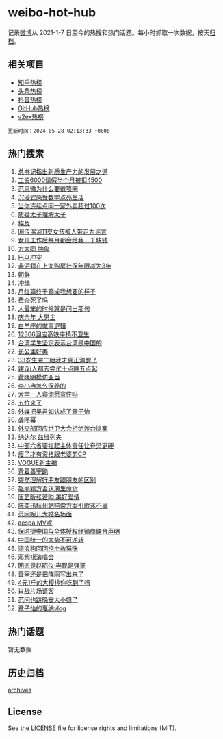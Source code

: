 # weibo-hot-hub

记录[微博](https://www.weibo.com)从 2021-1-7 日至今的热搜和热门话题。每小时抓取一次数据，按天[归档](archives)。

## 相关项目

- [知乎热榜](https://github.com/lonnyzhang423/zhihu-hot-hub)
- [头条热榜](https://github.com/lonnyzhang423/toutiao-hot-hub)
- [抖音热榜](https://github.com/lonnyzhang423/douyin-hot-hub)
- [GitHub热榜](https://github.com/lonnyzhang423/github-hot-hub)
- [v2ex热榜](https://github.com/lonnyzhang423/v2ex-hot-hub)


`更新时间：2024-05-28 02:13:33 +0800`

## 热门搜索

1. [总书记指出新质生产力的发展之道](https://m.weibo.cn/search?containerid=100103type%3D1%26t%3D10%26q%3D%23%E6%80%BB%E4%B9%A6%E8%AE%B0%E6%8C%87%E5%87%BA%E6%96%B0%E8%B4%A8%E7%94%9F%E4%BA%A7%E5%8A%9B%E7%9A%84%E5%8F%91%E5%B1%95%E4%B9%8B%E9%81%93%23&stream_entry_id=51&isnewpage=1&extparam=seat%3D1%26cate%3D10103%26q%3D%2523%25E6%2580%25BB%25E4%25B9%25A6%25E8%25AE%25B0%25E6%258C%2587%25E5%2587%25BA%25E6%2596%25B0%25E8%25B4%25A8%25E7%2594%259F%25E4%25BA%25A7%25E5%258A%259B%25E7%259A%2584%25E5%258F%2591%25E5%25B1%2595%25E4%25B9%258B%25E9%2581%2593%2523%26filter_type%3Drealtimehot%26stream_entry_id%3D51%26c_type%3D51%26dgr%3D0%26pos%3D0%26display_time%3D1716833611%26pre_seqid%3D17168336119580426194)
1. [工资6000请假半个月被扣4500](https://m.weibo.cn/search?containerid=100103type%3D1%26t%3D10%26q%3D%23%E5%B7%A5%E8%B5%846000%E8%AF%B7%E5%81%87%E5%8D%8A%E4%B8%AA%E6%9C%88%E8%A2%AB%E6%89%A34500%23&stream_entry_id=31&isnewpage=1&extparam=seat%3D1%26dgr%3D0%26filter_type%3Drealtimehot%26flag%3D2%26c_type%3D31%26q%3D%2523%25E5%25B7%25A5%25E8%25B5%25846000%25E8%25AF%25B7%25E5%2581%2587%25E5%258D%258A%25E4%25B8%25AA%25E6%259C%2588%25E8%25A2%25AB%25E6%2589%25A34500%2523%26realpos%3D1%26lcate%3D5001%26band_rank%3D1%26stream_entry_id%3D31%26cate%3D5001%26pos%3D0%26display_time%3D1716833611%26pre_seqid%3D17168336119580426194)
1. [范思辙为什么要戴项圈](https://m.weibo.cn/search?containerid=100103type%3D1%26t%3D10%26q%3D%23%E8%8C%83%E6%80%9D%E8%BE%99%E4%B8%BA%E4%BB%80%E4%B9%88%E8%A6%81%E6%88%B4%E9%A1%B9%E5%9C%88%23&stream_entry_id=31&isnewpage=1&extparam=seat%3D1%26dgr%3D0%26filter_type%3Drealtimehot%26flag%3D2%26c_type%3D31%26q%3D%2523%25E8%258C%2583%25E6%2580%259D%25E8%25BE%2599%25E4%25B8%25BA%25E4%25BB%2580%25E4%25B9%2588%25E8%25A6%2581%25E6%2588%25B4%25E9%25A1%25B9%25E5%259C%2588%2523%26realpos%3D2%26lcate%3D5001%26band_rank%3D2%26stream_entry_id%3D31%26cate%3D5001%26pos%3D1%26display_time%3D1716833611%26pre_seqid%3D17168336119580426194)
1. [沉浸式感受数字点亮生活](https://m.weibo.cn/search?containerid=100103type%3D1%26t%3D10%26q%3D%23%E6%B2%89%E6%B5%B8%E5%BC%8F%E6%84%9F%E5%8F%97%E6%95%B0%E5%AD%97%E7%82%B9%E4%BA%AE%E7%94%9F%E6%B4%BB%23&stream_entry_id=31&isnewpage=1&extparam=seat%3D1%26dgr%3D0%26filter_type%3Drealtimehot%26flag%3D0%26c_type%3D31%26q%3D%2523%25E6%25B2%2589%25E6%25B5%25B8%25E5%25BC%258F%25E6%2584%259F%25E5%258F%2597%25E6%2595%25B0%25E5%25AD%2597%25E7%2582%25B9%25E4%25BA%25AE%25E7%2594%259F%25E6%25B4%25BB%2523%26realpos%3D3%26lcate%3D5001%26band_rank%3D3%26stream_entry_id%3D31%26cate%3D5001%26pos%3D2%26display_time%3D1716833611%26pre_seqid%3D17168336119580426194)
1. [当你连续点同一家外卖超过100次](https://m.weibo.cn/search?containerid=100103type%3D1%26t%3D10%26q%3D%23%E5%BD%93%E4%BD%A0%E8%BF%9E%E7%BB%AD%E7%82%B9%E5%90%8C%E4%B8%80%E5%AE%B6%E5%A4%96%E5%8D%96%E8%B6%85%E8%BF%87100%E6%AC%A1%23&stream_entry_id=31&isnewpage=1&extparam=seat%3D1%26dgr%3D0%26filter_type%3Drealtimehot%26flag%3D2%26c_type%3D31%26q%3D%2523%25E5%25BD%2593%25E4%25BD%25A0%25E8%25BF%259E%25E7%25BB%25AD%25E7%2582%25B9%25E5%2590%258C%25E4%25B8%2580%25E5%25AE%25B6%25E5%25A4%2596%25E5%258D%2596%25E8%25B6%2585%25E8%25BF%2587100%25E6%25AC%25A1%2523%26realpos%3D4%26lcate%3D5001%26band_rank%3D4%26stream_entry_id%3D31%26cate%3D5001%26pos%3D3%26display_time%3D1716833611%26pre_seqid%3D17168336119580426194)
1. [质疑太子理解太子](https://m.weibo.cn/search?containerid=100103type%3D1%26t%3D10%26q%3D%E8%B4%A8%E7%96%91%E5%A4%AA%E5%AD%90%E7%90%86%E8%A7%A3%E5%A4%AA%E5%AD%90&stream_entry_id=31&isnewpage=1&extparam=seat%3D1%26dgr%3D0%26filter_type%3Drealtimehot%26flag%3D2%26c_type%3D31%26q%3D%25E8%25B4%25A8%25E7%2596%2591%25E5%25A4%25AA%25E5%25AD%2590%25E7%2590%2586%25E8%25A7%25A3%25E5%25A4%25AA%25E5%25AD%2590%26realpos%3D5%26lcate%3D5001%26band_rank%3D5%26stream_entry_id%3D31%26cate%3D5001%26pos%3D4%26display_time%3D1716833611%26pre_seqid%3D17168336119580426194)
1. [埃及](https://m.weibo.cn/search?containerid=100103type%3D1%26t%3D10%26q%3D%E5%9F%83%E5%8F%8A&stream_entry_id=31&isnewpage=1&extparam=seat%3D1%26dgr%3D0%26filter_type%3Drealtimehot%26flag%3D2%26c_type%3D31%26q%3D%25E5%259F%2583%25E5%258F%258A%26realpos%3D6%26lcate%3D5001%26band_rank%3D6%26stream_entry_id%3D31%26cate%3D5001%26pos%3D5%26display_time%3D1716833611%26pre_seqid%3D17168336119580426194)
1. [网传漯河11岁女孩被人带走为谣言](https://m.weibo.cn/search?containerid=100103type%3D1%26t%3D10%26q%3D%23%E7%BD%91%E4%BC%A0%E6%BC%AF%E6%B2%B311%E5%B2%81%E5%A5%B3%E5%AD%A9%E8%A2%AB%E4%BA%BA%E5%B8%A6%E8%B5%B0%E4%B8%BA%E8%B0%A3%E8%A8%80%23&stream_entry_id=31&isnewpage=1&extparam=seat%3D1%26dgr%3D0%26filter_type%3Drealtimehot%26c_type%3D31%26q%3D%2523%25E7%25BD%2591%25E4%25BC%25A0%25E6%25BC%25AF%25E6%25B2%25B311%25E5%25B2%2581%25E5%25A5%25B3%25E5%25AD%25A9%25E8%25A2%25AB%25E4%25BA%25BA%25E5%25B8%25A6%25E8%25B5%25B0%25E4%25B8%25BA%25E8%25B0%25A3%25E8%25A8%2580%2523%26cate%3D5001%26adid%3D238134%26is_ad_pos%3D1%26stream_entry_id%3D31%26band_rank%3D7%26lcate%3D5001%26pos%3D6%26display_time%3D1716833611%26pre_seqid%3D17168336119580426194)
1. [女儿工作后每月都会给我一千块钱](https://m.weibo.cn/search?containerid=100103type%3D1%26t%3D10%26q%3D%E5%A5%B3%E5%84%BF%E5%B7%A5%E4%BD%9C%E5%90%8E%E6%AF%8F%E6%9C%88%E9%83%BD%E4%BC%9A%E7%BB%99%E6%88%91%E4%B8%80%E5%8D%83%E5%9D%97%E9%92%B1&stream_entry_id=31&isnewpage=1&extparam=seat%3D1%26dgr%3D0%26filter_type%3Drealtimehot%26flag%3D2%26c_type%3D31%26q%3D%25E5%25A5%25B3%25E5%2584%25BF%25E5%25B7%25A5%25E4%25BD%259C%25E5%2590%258E%25E6%25AF%258F%25E6%259C%2588%25E9%2583%25BD%25E4%25BC%259A%25E7%25BB%2599%25E6%2588%2591%25E4%25B8%2580%25E5%258D%2583%25E5%259D%2597%25E9%2592%25B1%26realpos%3D7%26lcate%3D5001%26band_rank%3D7%26stream_entry_id%3D31%26cate%3D5001%26pos%3D7%26display_time%3D1716833611%26pre_seqid%3D17168336119580426194)
1. [方大同 抽象](https://m.weibo.cn/search?containerid=100103type%3D1%26t%3D10%26q%3D%E6%96%B9%E5%A4%A7%E5%90%8C+%E6%8A%BD%E8%B1%A1&stream_entry_id=31&isnewpage=1&extparam=seat%3D1%26dgr%3D0%26filter_type%3Drealtimehot%26flag%3D1%26c_type%3D31%26q%3D%25E6%2596%25B9%25E5%25A4%25A7%25E5%2590%258C%2520%25E6%258A%25BD%25E8%25B1%25A1%26realpos%3D8%26lcate%3D5001%26band_rank%3D8%26stream_entry_id%3D31%26cate%3D5001%26pos%3D8%26display_time%3D1716833611%26pre_seqid%3D17168336119580426194)
1. [巴以冲突](https://m.weibo.cn/search?containerid=100103type%3D1%26t%3D10%26q%3D%23%E5%B7%B4%E4%BB%A5%E5%86%B2%E7%AA%81%23&stream_entry_id=31&isnewpage=1&extparam=seat%3D1%26dgr%3D0%26filter_type%3Drealtimehot%26flag%3D2%26c_type%3D31%26q%3D%2523%25E5%25B7%25B4%25E4%25BB%25A5%25E5%2586%25B2%25E7%25AA%2581%2523%26realpos%3D9%26lcate%3D5001%26band_rank%3D9%26stream_entry_id%3D31%26cate%3D5001%26pos%3D9%26display_time%3D1716833611%26pre_seqid%3D17168336119580426194)
1. [非沪籍在上海购房社保年限减为3年](https://m.weibo.cn/search?containerid=100103type%3D1%26t%3D10%26q%3D%23%E9%9D%9E%E6%B2%AA%E7%B1%8D%E5%9C%A8%E4%B8%8A%E6%B5%B7%E8%B4%AD%E6%88%BF%E7%A4%BE%E4%BF%9D%E5%B9%B4%E9%99%90%E5%87%8F%E4%B8%BA3%E5%B9%B4%23&stream_entry_id=31&isnewpage=1&extparam=seat%3D1%26dgr%3D0%26filter_type%3Drealtimehot%26flag%3D0%26c_type%3D31%26q%3D%2523%25E9%259D%259E%25E6%25B2%25AA%25E7%25B1%258D%25E5%259C%25A8%25E4%25B8%258A%25E6%25B5%25B7%25E8%25B4%25AD%25E6%2588%25BF%25E7%25A4%25BE%25E4%25BF%259D%25E5%25B9%25B4%25E9%2599%2590%25E5%2587%258F%25E4%25B8%25BA3%25E5%25B9%25B4%2523%26realpos%3D10%26lcate%3D5001%26band_rank%3D10%26stream_entry_id%3D31%26cate%3D5001%26pos%3D10%26display_time%3D1716833611%26pre_seqid%3D17168336119580426194)
1. [朝鲜](https://m.weibo.cn/search?containerid=100103type%3D1%26t%3D10%26q%3D%E6%9C%9D%E9%B2%9C&stream_entry_id=31&isnewpage=1&extparam=seat%3D1%26dgr%3D0%26filter_type%3Drealtimehot%26flag%3D2%26c_type%3D31%26q%3D%25E6%259C%259D%25E9%25B2%259C%26realpos%3D11%26lcate%3D5001%26band_rank%3D11%26stream_entry_id%3D31%26cate%3D5001%26pos%3D11%26display_time%3D1716833611%26pre_seqid%3D17168336119580426194)
1. [冲绳](https://m.weibo.cn/search?containerid=100103type%3D1%26t%3D10%26q%3D%E5%86%B2%E7%BB%B3&stream_entry_id=31&isnewpage=1&extparam=seat%3D1%26dgr%3D0%26filter_type%3Drealtimehot%26flag%3D2%26c_type%3D31%26q%3D%25E5%2586%25B2%25E7%25BB%25B3%26realpos%3D12%26lcate%3D5001%26band_rank%3D12%26stream_entry_id%3D31%26cate%3D5001%26pos%3D12%26display_time%3D1716833611%26pre_seqid%3D17168336119580426194)
1. [月红篇终于癫成我想要的样子](https://m.weibo.cn/search?containerid=100103type%3D1%26t%3D10%26q%3D%E6%9C%88%E7%BA%A2%E7%AF%87%E7%BB%88%E4%BA%8E%E7%99%AB%E6%88%90%E6%88%91%E6%83%B3%E8%A6%81%E7%9A%84%E6%A0%B7%E5%AD%90&stream_entry_id=31&isnewpage=1&extparam=seat%3D1%26dgr%3D0%26filter_type%3Drealtimehot%26flag%3D2%26c_type%3D31%26q%3D%25E6%259C%2588%25E7%25BA%25A2%25E7%25AF%2587%25E7%25BB%2588%25E4%25BA%258E%25E7%2599%25AB%25E6%2588%2590%25E6%2588%2591%25E6%2583%25B3%25E8%25A6%2581%25E7%259A%2584%25E6%25A0%25B7%25E5%25AD%2590%26realpos%3D13%26lcate%3D5001%26band_rank%3D13%26stream_entry_id%3D31%26cate%3D5001%26pos%3D13%26display_time%3D1716833611%26pre_seqid%3D17168336119580426194)
1. [费介死了吗](https://m.weibo.cn/search?containerid=100103type%3D1%26t%3D10%26q%3D%E8%B4%B9%E4%BB%8B%E6%AD%BB%E4%BA%86%E5%90%97&stream_entry_id=31&isnewpage=1&extparam=seat%3D1%26dgr%3D0%26filter_type%3Drealtimehot%26flag%3D2%26c_type%3D31%26q%3D%25E8%25B4%25B9%25E4%25BB%258B%25E6%25AD%25BB%25E4%25BA%2586%25E5%2590%2597%26realpos%3D14%26lcate%3D5001%26band_rank%3D14%26stream_entry_id%3D31%26cate%3D5001%26pos%3D14%26display_time%3D1716833611%26pre_seqid%3D17168336119580426194)
1. [人最笨的时候就是问出那句](https://m.weibo.cn/search?containerid=100103type%3D1%26t%3D10%26q%3D%E4%BA%BA%E6%9C%80%E7%AC%A8%E7%9A%84%E6%97%B6%E5%80%99%E5%B0%B1%E6%98%AF%E9%97%AE%E5%87%BA%E9%82%A3%E5%8F%A5&stream_entry_id=31&isnewpage=1&extparam=seat%3D1%26dgr%3D0%26filter_type%3Drealtimehot%26flag%3D2%26c_type%3D31%26q%3D%25E4%25BA%25BA%25E6%259C%2580%25E7%25AC%25A8%25E7%259A%2584%25E6%2597%25B6%25E5%2580%2599%25E5%25B0%25B1%25E6%2598%25AF%25E9%2597%25AE%25E5%2587%25BA%25E9%2582%25A3%25E5%258F%25A5%26realpos%3D15%26lcate%3D5001%26band_rank%3D15%26stream_entry_id%3D31%26cate%3D5001%26pos%3D15%26display_time%3D1716833611%26pre_seqid%3D17168336119580426194)
1. [庆余年 大男主](https://m.weibo.cn/search?containerid=100103type%3D1%26t%3D10%26q%3D%E5%BA%86%E4%BD%99%E5%B9%B4+%E5%A4%A7%E7%94%B7%E4%B8%BB&stream_entry_id=31&isnewpage=1&extparam=seat%3D1%26dgr%3D0%26filter_type%3Drealtimehot%26flag%3D0%26c_type%3D31%26q%3D%25E5%25BA%2586%25E4%25BD%2599%25E5%25B9%25B4%2520%25E5%25A4%25A7%25E7%2594%25B7%25E4%25B8%25BB%26realpos%3D16%26lcate%3D5001%26band_rank%3D16%26stream_entry_id%3D31%26cate%3D5001%26pos%3D16%26display_time%3D1716833611%26pre_seqid%3D17168336119580426194)
1. [白羊座的做事逻辑](https://m.weibo.cn/search?containerid=100103type%3D1%26t%3D10%26q%3D%23%E7%99%BD%E7%BE%8A%E5%BA%A7%E7%9A%84%E5%81%9A%E4%BA%8B%E9%80%BB%E8%BE%91%23&stream_entry_id=31&isnewpage=1&extparam=seat%3D1%26dgr%3D0%26filter_type%3Drealtimehot%26flag%3D1%26c_type%3D31%26q%3D%2523%25E7%2599%25BD%25E7%25BE%258A%25E5%25BA%25A7%25E7%259A%2584%25E5%2581%259A%25E4%25BA%258B%25E9%2580%25BB%25E8%25BE%2591%2523%26realpos%3D17%26lcate%3D5001%26band_rank%3D17%26stream_entry_id%3D31%26cate%3D5001%26pos%3D17%26display_time%3D1716833611%26pre_seqid%3D17168336119580426194)
1. [12306回应高铁座椅不卫生](https://m.weibo.cn/search?containerid=100103type%3D1%26t%3D10%26q%3D%2312306%E5%9B%9E%E5%BA%94%E9%AB%98%E9%93%81%E5%BA%A7%E6%A4%85%E4%B8%8D%E5%8D%AB%E7%94%9F%23&stream_entry_id=31&isnewpage=1&extparam=seat%3D1%26dgr%3D0%26filter_type%3Drealtimehot%26flag%3D0%26c_type%3D31%26q%3D%252312306%25E5%259B%259E%25E5%25BA%2594%25E9%25AB%2598%25E9%2593%2581%25E5%25BA%25A7%25E6%25A4%2585%25E4%25B8%258D%25E5%258D%25AB%25E7%2594%259F%2523%26realpos%3D18%26lcate%3D5001%26band_rank%3D18%26stream_entry_id%3D31%26cate%3D5001%26pos%3D18%26display_time%3D1716833611%26pre_seqid%3D17168336119580426194)
1. [台湾学生坚定表示台湾是中国的](https://m.weibo.cn/search?containerid=100103type%3D1%26t%3D10%26q%3D%23%E5%8F%B0%E6%B9%BE%E5%AD%A6%E7%94%9F%E5%9D%9A%E5%AE%9A%E8%A1%A8%E7%A4%BA%E5%8F%B0%E6%B9%BE%E6%98%AF%E4%B8%AD%E5%9B%BD%E7%9A%84%23&stream_entry_id=31&isnewpage=1&extparam=seat%3D1%26dgr%3D0%26filter_type%3Drealtimehot%26flag%3D0%26c_type%3D31%26q%3D%2523%25E5%258F%25B0%25E6%25B9%25BE%25E5%25AD%25A6%25E7%2594%259F%25E5%259D%259A%25E5%25AE%259A%25E8%25A1%25A8%25E7%25A4%25BA%25E5%258F%25B0%25E6%25B9%25BE%25E6%2598%25AF%25E4%25B8%25AD%25E5%259B%25BD%25E7%259A%2584%2523%26realpos%3D19%26lcate%3D5001%26band_rank%3D19%26stream_entry_id%3D31%26cate%3D5001%26pos%3D19%26display_time%3D1716833611%26pre_seqid%3D17168336119580426194)
1. [长公主好美](https://m.weibo.cn/search?containerid=100103type%3D1%26t%3D10%26q%3D%23%E9%95%BF%E5%85%AC%E4%B8%BB%E5%A5%BD%E7%BE%8E%23&stream_entry_id=31&isnewpage=1&extparam=seat%3D1%26dgr%3D0%26filter_type%3Drealtimehot%26flag%3D0%26c_type%3D31%26q%3D%2523%25E9%2595%25BF%25E5%2585%25AC%25E4%25B8%25BB%25E5%25A5%25BD%25E7%25BE%258E%2523%26realpos%3D20%26lcate%3D5001%26band_rank%3D20%26stream_entry_id%3D31%26cate%3D5001%26pos%3D20%26display_time%3D1716833611%26pre_seqid%3D17168336119580426194)
1. [33岁生完二胎我才真正清醒了](https://m.weibo.cn/search?containerid=100103type%3D1%26t%3D10%26q%3D%2333%E5%B2%81%E7%94%9F%E5%AE%8C%E4%BA%8C%E8%83%8E%E6%88%91%E6%89%8D%E7%9C%9F%E6%AD%A3%E6%B8%85%E9%86%92%E4%BA%86%23&stream_entry_id=31&isnewpage=1&extparam=seat%3D1%26dgr%3D0%26filter_type%3Drealtimehot%26flag%3D0%26c_type%3D31%26q%3D%252333%25E5%25B2%2581%25E7%2594%259F%25E5%25AE%258C%25E4%25BA%258C%25E8%2583%258E%25E6%2588%2591%25E6%2589%258D%25E7%259C%259F%25E6%25AD%25A3%25E6%25B8%2585%25E9%2586%2592%25E4%25BA%2586%2523%26realpos%3D21%26lcate%3D5001%26band_rank%3D21%26stream_entry_id%3D31%26cate%3D5001%26pos%3D21%26display_time%3D1716833611%26pre_seqid%3D17168336119580426194)
1. [建议i人都去尝试十点睡五点起](https://m.weibo.cn/search?containerid=100103type%3D1%26t%3D10%26q%3D%23%E5%BB%BA%E8%AE%AEi%E4%BA%BA%E9%83%BD%E5%8E%BB%E5%B0%9D%E8%AF%95%E5%8D%81%E7%82%B9%E7%9D%A1%E4%BA%94%E7%82%B9%E8%B5%B7%23&stream_entry_id=31&isnewpage=1&extparam=seat%3D1%26dgr%3D0%26filter_type%3Drealtimehot%26flag%3D0%26c_type%3D31%26q%3D%2523%25E5%25BB%25BA%25E8%25AE%25AEi%25E4%25BA%25BA%25E9%2583%25BD%25E5%258E%25BB%25E5%25B0%259D%25E8%25AF%2595%25E5%258D%2581%25E7%2582%25B9%25E7%259D%25A1%25E4%25BA%2594%25E7%2582%25B9%25E8%25B5%25B7%2523%26realpos%3D22%26lcate%3D5001%26band_rank%3D22%26stream_entry_id%3D31%26cate%3D5001%26pos%3D22%26display_time%3D1716833611%26pre_seqid%3D17168336119580426194)
1. [黄晓明模仿亚当](https://m.weibo.cn/search?containerid=100103type%3D1%26t%3D10%26q%3D%23%E9%BB%84%E6%99%93%E6%98%8E%E6%A8%A1%E4%BB%BF%E4%BA%9A%E5%BD%93%23&stream_entry_id=31&isnewpage=1&extparam=seat%3D1%26dgr%3D0%26filter_type%3Drealtimehot%26flag%3D0%26c_type%3D31%26q%3D%2523%25E9%25BB%2584%25E6%2599%2593%25E6%2598%258E%25E6%25A8%25A1%25E4%25BB%25BF%25E4%25BA%259A%25E5%25BD%2593%2523%26realpos%3D23%26lcate%3D5001%26band_rank%3D23%26stream_entry_id%3D31%26cate%3D5001%26pos%3D23%26display_time%3D1716833611%26pre_seqid%3D17168336119580426194)
1. [李小冉怎么保养的](https://m.weibo.cn/search?containerid=100103type%3D1%26t%3D10%26q%3D%23%E6%9D%8E%E5%B0%8F%E5%86%89%E6%80%8E%E4%B9%88%E4%BF%9D%E5%85%BB%E7%9A%84%23&stream_entry_id=31&isnewpage=1&extparam=seat%3D1%26dgr%3D0%26filter_type%3Drealtimehot%26flag%3D0%26c_type%3D31%26q%3D%2523%25E6%259D%258E%25E5%25B0%258F%25E5%2586%2589%25E6%2580%258E%25E4%25B9%2588%25E4%25BF%259D%25E5%2585%25BB%25E7%259A%2584%2523%26realpos%3D24%26lcate%3D5001%26band_rank%3D24%26stream_entry_id%3D31%26cate%3D5001%26pos%3D24%26display_time%3D1716833611%26pre_seqid%3D17168336119580426194)
1. [大学一人寝你愿意住吗](https://m.weibo.cn/search?containerid=100103type%3D1%26t%3D10%26q%3D%23%E5%A4%A7%E5%AD%A6%E4%B8%80%E4%BA%BA%E5%AF%9D%E4%BD%A0%E6%84%BF%E6%84%8F%E4%BD%8F%E5%90%97%23&stream_entry_id=31&isnewpage=1&extparam=seat%3D1%26dgr%3D0%26filter_type%3Drealtimehot%26flag%3D0%26c_type%3D31%26q%3D%2523%25E5%25A4%25A7%25E5%25AD%25A6%25E4%25B8%2580%25E4%25BA%25BA%25E5%25AF%259D%25E4%25BD%25A0%25E6%2584%25BF%25E6%2584%258F%25E4%25BD%258F%25E5%2590%2597%2523%26realpos%3D25%26lcate%3D5001%26band_rank%3D25%26stream_entry_id%3D31%26cate%3D5001%26pos%3D25%26display_time%3D1716833611%26pre_seqid%3D17168336119580426194)
1. [五竹来了](https://m.weibo.cn/search?containerid=100103type%3D1%26t%3D10%26q%3D%23%E4%BA%94%E7%AB%B9%E6%9D%A5%E4%BA%86%23&stream_entry_id=31&isnewpage=1&extparam=seat%3D1%26dgr%3D0%26filter_type%3Drealtimehot%26flag%3D0%26c_type%3D31%26q%3D%2523%25E4%25BA%2594%25E7%25AB%25B9%25E6%259D%25A5%25E4%25BA%2586%2523%26realpos%3D26%26lcate%3D5001%26band_rank%3D26%26stream_entry_id%3D31%26cate%3D5001%26pos%3D26%26display_time%3D1716833611%26pre_seqid%3D17168336119580426194)
1. [外媒把吴君如认成了章子怡](https://m.weibo.cn/search?containerid=100103type%3D1%26t%3D10%26q%3D%23%E5%A4%96%E5%AA%92%E6%8A%8A%E5%90%B4%E5%90%9B%E5%A6%82%E8%AE%A4%E6%88%90%E4%BA%86%E7%AB%A0%E5%AD%90%E6%80%A1%23&stream_entry_id=31&isnewpage=1&extparam=seat%3D1%26dgr%3D0%26filter_type%3Drealtimehot%26flag%3D0%26c_type%3D31%26q%3D%2523%25E5%25A4%2596%25E5%25AA%2592%25E6%258A%258A%25E5%2590%25B4%25E5%2590%259B%25E5%25A6%2582%25E8%25AE%25A4%25E6%2588%2590%25E4%25BA%2586%25E7%25AB%25A0%25E5%25AD%2590%25E6%2580%25A1%2523%26realpos%3D27%26lcate%3D5001%26band_rank%3D27%26stream_entry_id%3D31%26cate%3D5001%26pos%3D27%26display_time%3D1716833611%26pre_seqid%3D17168336119580426194)
1. [龚吓幂](https://m.weibo.cn/search?containerid=100103type%3D1%26t%3D10%26q%3D%E9%BE%9A%E5%90%93%E5%B9%82&stream_entry_id=31&isnewpage=1&extparam=seat%3D1%26dgr%3D0%26filter_type%3Drealtimehot%26flag%3D0%26c_type%3D31%26q%3D%25E9%25BE%259A%25E5%2590%2593%25E5%25B9%2582%26realpos%3D28%26lcate%3D5001%26band_rank%3D28%26stream_entry_id%3D31%26cate%3D5001%26pos%3D28%26display_time%3D1716833611%26pre_seqid%3D17168336119580426194)
1. [外交部回应世卫大会拒绝涉台提案](https://m.weibo.cn/search?containerid=100103type%3D1%26t%3D10%26q%3D%23%E5%A4%96%E4%BA%A4%E9%83%A8%E5%9B%9E%E5%BA%94%E4%B8%96%E5%8D%AB%E5%A4%A7%E4%BC%9A%E6%8B%92%E7%BB%9D%E6%B6%89%E5%8F%B0%E6%8F%90%E6%A1%88%23&stream_entry_id=31&isnewpage=1&extparam=seat%3D1%26dgr%3D0%26filter_type%3Drealtimehot%26flag%3D0%26c_type%3D31%26q%3D%2523%25E5%25A4%2596%25E4%25BA%25A4%25E9%2583%25A8%25E5%259B%259E%25E5%25BA%2594%25E4%25B8%2596%25E5%258D%25AB%25E5%25A4%25A7%25E4%25BC%259A%25E6%258B%2592%25E7%25BB%259D%25E6%25B6%2589%25E5%258F%25B0%25E6%258F%2590%25E6%25A1%2588%2523%26realpos%3D29%26lcate%3D5001%26band_rank%3D29%26stream_entry_id%3D31%26cate%3D5001%26pos%3D29%26display_time%3D1716833611%26pre_seqid%3D17168336119580426194)
1. [纳达尔 兹维列夫](https://m.weibo.cn/search?containerid=100103type%3D1%26t%3D10%26q%3D%E7%BA%B3%E8%BE%BE%E5%B0%94+%E5%85%B9%E7%BB%B4%E5%88%97%E5%A4%AB&stream_entry_id=31&isnewpage=1&extparam=seat%3D1%26dgr%3D0%26filter_type%3Drealtimehot%26flag%3D0%26c_type%3D31%26q%3D%25E7%25BA%25B3%25E8%25BE%25BE%25E5%25B0%2594%2520%25E5%2585%25B9%25E7%25BB%25B4%25E5%2588%2597%25E5%25A4%25AB%26realpos%3D30%26lcate%3D5001%26band_rank%3D30%26stream_entry_id%3D31%26cate%3D5001%26pos%3D30%26display_time%3D1716833611%26pre_seqid%3D17168336119580426194)
1. [中部六省要扛起主体责任让脊梁更硬](https://m.weibo.cn/search?containerid=100103type%3D1%26t%3D10%26q%3D%23%E4%B8%AD%E9%83%A8%E5%85%AD%E7%9C%81%E8%A6%81%E6%89%9B%E8%B5%B7%E4%B8%BB%E4%BD%93%E8%B4%A3%E4%BB%BB%E8%AE%A9%E8%84%8A%E6%A2%81%E6%9B%B4%E7%A1%AC%23&stream_entry_id=31&isnewpage=1&extparam=seat%3D1%26dgr%3D0%26filter_type%3Drealtimehot%26flag%3D1%26c_type%3D31%26q%3D%2523%25E4%25B8%25AD%25E9%2583%25A8%25E5%2585%25AD%25E7%259C%2581%25E8%25A6%2581%25E6%2589%259B%25E8%25B5%25B7%25E4%25B8%25BB%25E4%25BD%2593%25E8%25B4%25A3%25E4%25BB%25BB%25E8%25AE%25A9%25E8%2584%258A%25E6%25A2%2581%25E6%259B%25B4%25E7%25A1%25AC%2523%26realpos%3D31%26lcate%3D5001%26band_rank%3D31%26stream_entry_id%3D31%26cate%3D5001%26pos%3D31%26display_time%3D1716833611%26pre_seqid%3D17168336119580426194)
1. [瘦了才有资格跟老婆剪CP](https://m.weibo.cn/search?containerid=100103type%3D1%26t%3D10%26q%3D%23%E7%98%A6%E4%BA%86%E6%89%8D%E6%9C%89%E8%B5%84%E6%A0%BC%E8%B7%9F%E8%80%81%E5%A9%86%E5%89%AACP%23&stream_entry_id=31&isnewpage=1&extparam=seat%3D1%26dgr%3D0%26filter_type%3Drealtimehot%26flag%3D0%26c_type%3D31%26q%3D%2523%25E7%2598%25A6%25E4%25BA%2586%25E6%2589%258D%25E6%259C%2589%25E8%25B5%2584%25E6%25A0%25BC%25E8%25B7%259F%25E8%2580%2581%25E5%25A9%2586%25E5%2589%25AACP%2523%26realpos%3D32%26lcate%3D5001%26band_rank%3D32%26stream_entry_id%3D31%26cate%3D5001%26pos%3D32%26display_time%3D1716833611%26pre_seqid%3D17168336119580426194)
1. [VOGUE新主编](https://m.weibo.cn/search?containerid=100103type%3D1%26t%3D10%26q%3DVOGUE%E6%96%B0%E4%B8%BB%E7%BC%96&stream_entry_id=31&isnewpage=1&extparam=seat%3D1%26dgr%3D0%26filter_type%3Drealtimehot%26flag%3D0%26c_type%3D31%26q%3DVOGUE%25E6%2596%25B0%25E4%25B8%25BB%25E7%25BC%2596%26realpos%3D33%26lcate%3D5001%26band_rank%3D33%26stream_entry_id%3D31%26cate%3D5001%26pos%3D33%26display_time%3D1716833611%26pre_seqid%3D17168336119580426194)
1. [背着善宰跑](https://m.weibo.cn/search?containerid=100103type%3D1%26t%3D10%26q%3D%E8%83%8C%E7%9D%80%E5%96%84%E5%AE%B0%E8%B7%91&stream_entry_id=31&isnewpage=1&extparam=seat%3D1%26dgr%3D0%26filter_type%3Drealtimehot%26flag%3D0%26c_type%3D31%26q%3D%25E8%2583%258C%25E7%259D%2580%25E5%2596%2584%25E5%25AE%25B0%25E8%25B7%2591%26realpos%3D34%26lcate%3D5001%26band_rank%3D34%26stream_entry_id%3D31%26cate%3D5001%26pos%3D34%26display_time%3D1716833611%26pre_seqid%3D17168336119580426194)
1. [突然理解好朋友跟朋友的区别](https://m.weibo.cn/search?containerid=100103type%3D1%26t%3D10%26q%3D%23%E7%AA%81%E7%84%B6%E7%90%86%E8%A7%A3%E5%A5%BD%E6%9C%8B%E5%8F%8B%E8%B7%9F%E6%9C%8B%E5%8F%8B%E7%9A%84%E5%8C%BA%E5%88%AB%23&stream_entry_id=31&isnewpage=1&extparam=seat%3D1%26dgr%3D0%26filter_type%3Drealtimehot%26flag%3D1%26c_type%3D31%26q%3D%2523%25E7%25AA%2581%25E7%2584%25B6%25E7%2590%2586%25E8%25A7%25A3%25E5%25A5%25BD%25E6%259C%258B%25E5%258F%258B%25E8%25B7%259F%25E6%259C%258B%25E5%258F%258B%25E7%259A%2584%25E5%258C%25BA%25E5%2588%25AB%2523%26realpos%3D35%26lcate%3D5001%26band_rank%3D35%26stream_entry_id%3D31%26cate%3D5001%26pos%3D35%26display_time%3D1716833611%26pre_seqid%3D17168336119580426194)
1. [赵丽颖方否认演生命树](https://m.weibo.cn/search?containerid=100103type%3D1%26t%3D10%26q%3D%23%E8%B5%B5%E4%B8%BD%E9%A2%96%E6%96%B9%E5%90%A6%E8%AE%A4%E6%BC%94%E7%94%9F%E5%91%BD%E6%A0%91%23&stream_entry_id=31&isnewpage=1&extparam=seat%3D1%26dgr%3D0%26filter_type%3Drealtimehot%26flag%3D0%26c_type%3D31%26q%3D%2523%25E8%25B5%25B5%25E4%25B8%25BD%25E9%25A2%2596%25E6%2596%25B9%25E5%2590%25A6%25E8%25AE%25A4%25E6%25BC%2594%25E7%2594%259F%25E5%2591%25BD%25E6%25A0%2591%2523%26realpos%3D36%26lcate%3D5001%26band_rank%3D36%26stream_entry_id%3D31%26cate%3D5001%26pos%3D36%26display_time%3D1716833611%26pre_seqid%3D17168336119580426194)
1. [唐艺昕张若昀 美好爱情](https://m.weibo.cn/search?containerid=100103type%3D1%26t%3D10%26q%3D%E5%94%90%E8%89%BA%E6%98%95%E5%BC%A0%E8%8B%A5%E6%98%80+%E7%BE%8E%E5%A5%BD%E7%88%B1%E6%83%85&stream_entry_id=31&isnewpage=1&extparam=seat%3D1%26dgr%3D0%26filter_type%3Drealtimehot%26flag%3D0%26c_type%3D31%26q%3D%25E5%2594%2590%25E8%2589%25BA%25E6%2598%2595%25E5%25BC%25A0%25E8%258B%25A5%25E6%2598%2580%2520%25E7%25BE%258E%25E5%25A5%25BD%25E7%2588%25B1%25E6%2583%2585%26realpos%3D37%26lcate%3D5001%26band_rank%3D37%26stream_entry_id%3D31%26cate%3D5001%26pos%3D37%26display_time%3D1716833611%26pre_seqid%3D17168336119580426194)
1. [陈奕迅杭州站赔偿方案引歌迷不满](https://m.weibo.cn/search?containerid=100103type%3D1%26t%3D10%26q%3D%23%E9%99%88%E5%A5%95%E8%BF%85%E6%9D%AD%E5%B7%9E%E7%AB%99%E8%B5%94%E5%81%BF%E6%96%B9%E6%A1%88%E5%BC%95%E6%AD%8C%E8%BF%B7%E4%B8%8D%E6%BB%A1%23&stream_entry_id=31&isnewpage=1&extparam=seat%3D1%26dgr%3D0%26filter_type%3Drealtimehot%26flag%3D0%26c_type%3D31%26q%3D%2523%25E9%2599%2588%25E5%25A5%2595%25E8%25BF%2585%25E6%259D%25AD%25E5%25B7%259E%25E7%25AB%2599%25E8%25B5%2594%25E5%2581%25BF%25E6%2596%25B9%25E6%25A1%2588%25E5%25BC%2595%25E6%25AD%258C%25E8%25BF%25B7%25E4%25B8%258D%25E6%25BB%25A1%2523%26realpos%3D38%26lcate%3D5001%26band_rank%3D38%26stream_entry_id%3D31%26cate%3D5001%26pos%3D38%26display_time%3D1716833611%26pre_seqid%3D17168336119580426194)
1. [范闲婉儿大婚名场面](https://m.weibo.cn/search?containerid=100103type%3D1%26t%3D10%26q%3D%23%E8%8C%83%E9%97%B2%E5%A9%89%E5%84%BF%E5%A4%A7%E5%A9%9A%E5%90%8D%E5%9C%BA%E9%9D%A2%23&stream_entry_id=31&isnewpage=1&extparam=seat%3D1%26dgr%3D0%26filter_type%3Drealtimehot%26flag%3D0%26c_type%3D31%26q%3D%2523%25E8%258C%2583%25E9%2597%25B2%25E5%25A9%2589%25E5%2584%25BF%25E5%25A4%25A7%25E5%25A9%259A%25E5%2590%258D%25E5%259C%25BA%25E9%259D%25A2%2523%26realpos%3D39%26lcate%3D5001%26band_rank%3D39%26stream_entry_id%3D31%26cate%3D5001%26pos%3D39%26display_time%3D1716833611%26pre_seqid%3D17168336119580426194)
1. [aespa MV呢](https://m.weibo.cn/search?containerid=100103type%3D1%26t%3D10%26q%3Daespa+MV%E5%91%A2&stream_entry_id=31&isnewpage=1&extparam=seat%3D1%26dgr%3D0%26filter_type%3Drealtimehot%26flag%3D0%26c_type%3D31%26q%3Daespa%2520MV%25E5%2591%25A2%26realpos%3D40%26lcate%3D5001%26band_rank%3D40%26stream_entry_id%3D31%26cate%3D5001%26pos%3D40%26display_time%3D1716833611%26pre_seqid%3D17168336119580426194)
1. [保时捷中国与全体授权经销商联合声明](https://m.weibo.cn/search?containerid=100103type%3D1%26t%3D10%26q%3D%23%E4%BF%9D%E6%97%B6%E6%8D%B7%E4%B8%AD%E5%9B%BD%E4%B8%8E%E5%85%A8%E4%BD%93%E6%8E%88%E6%9D%83%E7%BB%8F%E9%94%80%E5%95%86%E8%81%94%E5%90%88%E5%A3%B0%E6%98%8E%23&stream_entry_id=31&isnewpage=1&extparam=seat%3D1%26dgr%3D0%26filter_type%3Drealtimehot%26flag%3D0%26c_type%3D31%26q%3D%2523%25E4%25BF%259D%25E6%2597%25B6%25E6%258D%25B7%25E4%25B8%25AD%25E5%259B%25BD%25E4%25B8%258E%25E5%2585%25A8%25E4%25BD%2593%25E6%258E%2588%25E6%259D%2583%25E7%25BB%258F%25E9%2594%2580%25E5%2595%2586%25E8%2581%2594%25E5%2590%2588%25E5%25A3%25B0%25E6%2598%258E%2523%26realpos%3D41%26lcate%3D5001%26band_rank%3D41%26stream_entry_id%3D31%26cate%3D5001%26pos%3D41%26display_time%3D1716833611%26pre_seqid%3D17168336119580426194)
1. [中国统一的大势不可逆转](https://m.weibo.cn/search?containerid=100103type%3D1%26t%3D10%26q%3D%23%E4%B8%AD%E5%9B%BD%E7%BB%9F%E4%B8%80%E7%9A%84%E5%A4%A7%E5%8A%BF%E4%B8%8D%E5%8F%AF%E9%80%86%E8%BD%AC%23&stream_entry_id=31&isnewpage=1&extparam=seat%3D1%26dgr%3D0%26filter_type%3Drealtimehot%26flag%3D0%26c_type%3D31%26q%3D%2523%25E4%25B8%25AD%25E5%259B%25BD%25E7%25BB%259F%25E4%25B8%2580%25E7%259A%2584%25E5%25A4%25A7%25E5%258A%25BF%25E4%25B8%258D%25E5%258F%25AF%25E9%2580%2586%25E8%25BD%25AC%2523%26realpos%3D42%26lcate%3D5001%26band_rank%3D42%26stream_entry_id%3D31%26cate%3D5001%26pos%3D42%26display_time%3D1716833611%26pre_seqid%3D17168336119580426194)
1. [流浪狗回回挖土救猫咪](https://m.weibo.cn/search?containerid=100103type%3D1%26t%3D10%26q%3D%23%E6%B5%81%E6%B5%AA%E7%8B%97%E5%9B%9E%E5%9B%9E%E6%8C%96%E5%9C%9F%E6%95%91%E7%8C%AB%E5%92%AA%23&stream_entry_id=31&isnewpage=1&extparam=seat%3D1%26dgr%3D0%26filter_type%3Drealtimehot%26flag%3D1%26c_type%3D31%26q%3D%2523%25E6%25B5%2581%25E6%25B5%25AA%25E7%258B%2597%25E5%259B%259E%25E5%259B%259E%25E6%258C%2596%25E5%259C%259F%25E6%2595%2591%25E7%258C%25AB%25E5%2592%25AA%2523%26realpos%3D43%26lcate%3D5001%26band_rank%3D43%26stream_entry_id%3D31%26cate%3D5001%26pos%3D43%26display_time%3D1716833611%26pre_seqid%3D17168336119580426194)
1. [邓紫棋演唱会](https://m.weibo.cn/search?containerid=100103type%3D1%26t%3D10%26q%3D%E9%82%93%E7%B4%AB%E6%A3%8B%E6%BC%94%E5%94%B1%E4%BC%9A&stream_entry_id=31&isnewpage=1&extparam=seat%3D1%26dgr%3D0%26filter_type%3Drealtimehot%26flag%3D0%26c_type%3D31%26q%3D%25E9%2582%2593%25E7%25B4%25AB%25E6%25A3%258B%25E6%25BC%2594%25E5%2594%25B1%25E4%25BC%259A%26realpos%3D44%26lcate%3D5001%26band_rank%3D44%26stream_entry_id%3D31%26cate%3D5001%26pos%3D44%26display_time%3D1716833611%26pre_seqid%3D17168336119580426194)
1. [网恋是赵昭仪 奔现是强哥](https://m.weibo.cn/search?containerid=100103type%3D1%26t%3D10%26q%3D%E7%BD%91%E6%81%8B%E6%98%AF%E8%B5%B5%E6%98%AD%E4%BB%AA+%E5%A5%94%E7%8E%B0%E6%98%AF%E5%BC%BA%E5%93%A5&stream_entry_id=31&isnewpage=1&extparam=seat%3D1%26dgr%3D0%26filter_type%3Drealtimehot%26flag%3D0%26c_type%3D31%26q%3D%25E7%25BD%2591%25E6%2581%258B%25E6%2598%25AF%25E8%25B5%25B5%25E6%2598%25AD%25E4%25BB%25AA%2520%25E5%25A5%2594%25E7%258E%25B0%25E6%2598%25AF%25E5%25BC%25BA%25E5%2593%25A5%26realpos%3D45%26lcate%3D5001%26band_rank%3D45%26stream_entry_id%3D31%26cate%3D5001%26pos%3D45%26display_time%3D1716833611%26pre_seqid%3D17168336119580426194)
1. [善宰还是把阵雨写出来了](https://m.weibo.cn/search?containerid=100103type%3D1%26t%3D10%26q%3D%E5%96%84%E5%AE%B0%E8%BF%98%E6%98%AF%E6%8A%8A%E9%98%B5%E9%9B%A8%E5%86%99%E5%87%BA%E6%9D%A5%E4%BA%86&stream_entry_id=31&isnewpage=1&extparam=seat%3D1%26dgr%3D0%26filter_type%3Drealtimehot%26flag%3D0%26c_type%3D31%26q%3D%25E5%2596%2584%25E5%25AE%25B0%25E8%25BF%2598%25E6%2598%25AF%25E6%258A%258A%25E9%2598%25B5%25E9%259B%25A8%25E5%2586%2599%25E5%2587%25BA%25E6%259D%25A5%25E4%25BA%2586%26realpos%3D46%26lcate%3D5001%26band_rank%3D46%26stream_entry_id%3D31%26cate%3D5001%26pos%3D46%26display_time%3D1716833611%26pre_seqid%3D17168336119580426194)
1. [4元1斤的大樱桃你吃到了吗](https://m.weibo.cn/search?containerid=100103type%3D1%26t%3D10%26q%3D%234%E5%85%831%E6%96%A4%E7%9A%84%E5%A4%A7%E6%A8%B1%E6%A1%83%E4%BD%A0%E5%90%83%E5%88%B0%E4%BA%86%E5%90%97%23&stream_entry_id=31&isnewpage=1&extparam=seat%3D1%26dgr%3D0%26filter_type%3Drealtimehot%26flag%3D0%26c_type%3D31%26q%3D%25234%25E5%2585%25831%25E6%2596%25A4%25E7%259A%2584%25E5%25A4%25A7%25E6%25A8%25B1%25E6%25A1%2583%25E4%25BD%25A0%25E5%2590%2583%25E5%2588%25B0%25E4%25BA%2586%25E5%2590%2597%2523%26realpos%3D47%26lcate%3D5001%26band_rank%3D47%26stream_entry_id%3D31%26cate%3D5001%26pos%3D47%26display_time%3D1716833611%26pre_seqid%3D17168336119580426194)
1. [肖战片场请客](https://m.weibo.cn/search?containerid=100103type%3D1%26t%3D10%26q%3D%23%E8%82%96%E6%88%98%E7%89%87%E5%9C%BA%E8%AF%B7%E5%AE%A2%23&stream_entry_id=31&isnewpage=1&extparam=seat%3D1%26dgr%3D0%26filter_type%3Drealtimehot%26flag%3D0%26c_type%3D31%26q%3D%2523%25E8%2582%2596%25E6%2588%2598%25E7%2589%2587%25E5%259C%25BA%25E8%25AF%25B7%25E5%25AE%25A2%2523%26realpos%3D48%26lcate%3D5001%26band_rank%3D48%26stream_entry_id%3D31%26cate%3D5001%26pos%3D48%26display_time%3D1716833611%26pre_seqid%3D17168336119580426194)
1. [范闲也跳晚安大小姐了](https://m.weibo.cn/search?containerid=100103type%3D1%26t%3D10%26q%3D%23%E8%8C%83%E9%97%B2%E4%B9%9F%E8%B7%B3%E6%99%9A%E5%AE%89%E5%A4%A7%E5%B0%8F%E5%A7%90%E4%BA%86%23&stream_entry_id=31&isnewpage=1&extparam=seat%3D1%26dgr%3D0%26filter_type%3Drealtimehot%26flag%3D0%26c_type%3D31%26q%3D%2523%25E8%258C%2583%25E9%2597%25B2%25E4%25B9%259F%25E8%25B7%25B3%25E6%2599%259A%25E5%25AE%2589%25E5%25A4%25A7%25E5%25B0%258F%25E5%25A7%2590%25E4%25BA%2586%2523%26realpos%3D49%26lcate%3D5001%26band_rank%3D49%26stream_entry_id%3D31%26cate%3D5001%26pos%3D49%26display_time%3D1716833611%26pre_seqid%3D17168336119580426194)
1. [章子怡的戛纳vlog](https://m.weibo.cn/search?containerid=100103type%3D1%26t%3D10%26q%3D%23%E7%AB%A0%E5%AD%90%E6%80%A1%E7%9A%84%E6%88%9B%E7%BA%B3vlog%23&stream_entry_id=31&isnewpage=1&extparam=seat%3D1%26dgr%3D0%26filter_type%3Drealtimehot%26flag%3D1%26c_type%3D31%26q%3D%2523%25E7%25AB%25A0%25E5%25AD%2590%25E6%2580%25A1%25E7%259A%2584%25E6%2588%259B%25E7%25BA%25B3vlog%2523%26realpos%3D50%26lcate%3D5001%26band_rank%3D50%26stream_entry_id%3D31%26cate%3D5001%26pos%3D50%26display_time%3D1716833611%26pre_seqid%3D17168336119580426194)

## 热门话题

暂无数据

## 历史归档

[archives](archives)

## License

See the [LICENSE](LICENSE) file for license rights and limitations (MIT).
